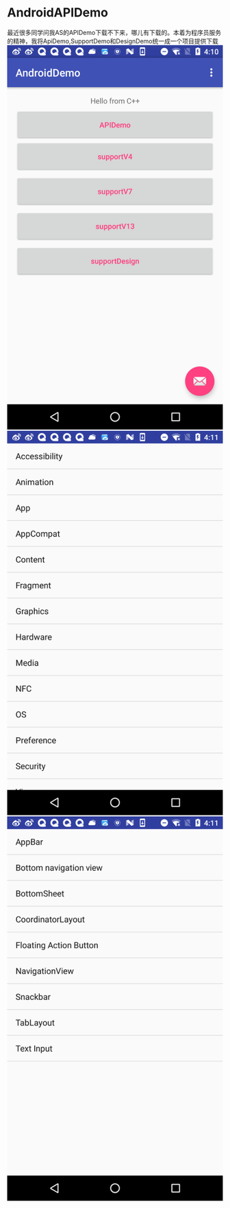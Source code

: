 # AndroidAPIDemo
最近很多同学问我AS的APIDemo下载不下来，哪儿有下载的。本着为程序员服务的精神，我将ApiDemo,SupportDemo和DesignDemo统一成一个项目提供下载
![首页](/captures/1.png)
![apidemo](/captures/api.png)
![design](/captures/design.png)